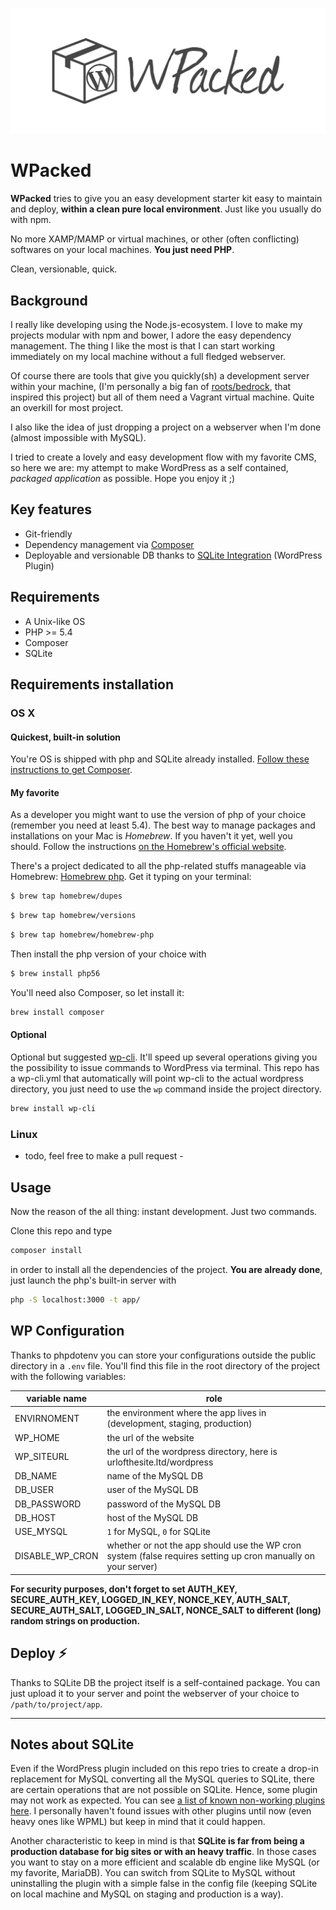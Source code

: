![WPacked Logo](logo.png)

# WPacked

**WPacked** tries to give you an easy development starter kit easy to maintain and deploy, **within a clean pure local environment**. Just like you usually do with npm.

No more XAMP/MAMP or virtual machines, or other (often conflicting) softwares on your local machines. 
**You just need PHP**. 

Clean, versionable, quick.

## Background

I really like developing using the Node.js-ecosystem. I love to make my projects modular with npm and bower, I adore the easy dependency management. 
The thing I like the most is that I can start working immediately on my local machine without a full fledged webserver.

Of course there are tools that give you quickly(sh) a development server within your machine, (I'm personally a big fan of [roots/bedrock](https://github.com/roots/bedrock), that inspired this project) but all of them need a Vagrant virtual machine. Quite an overkill for most project.

I also like the idea of just dropping a project on a webserver when I'm done (almost impossible with MySQL). 

I tried to create a lovely and easy development flow with my favorite CMS, so here we are: my attempt to make WordPress as a self contained, _packaged application_ as possible. Hope you enjoy it ;)

## Key features

* Git-friendly
* Dependency management via [Composer](https://getcomposer.org/)
* Deployable and versionable DB thanks to [SQLite Integration](https://wordpress.org/plugins/sqlite-integration/) (WordPress Plugin)

## Requirements

* A Unix-like OS
* PHP >= 5.4
* Composer
* SQLite

## Requirements installation

### OS X 

#### Quickest, built-in solution

You're OS is shipped with php and SQLite already installed. [Follow these instructions to get Composer](https://getcomposer.org/doc/00-intro.md).

#### My favorite 

As a developer you might want to use the version of php of your choice (remember you need at least 5.4).
The best way to manage packages and installations on your Mac is _Homebrew_. 
If you haven't it yet, well you should. Follow the instructions [on the Homebrew's official website](http://brew.sh/).

There's a project dedicated to all the php-related stuffs manageable via Homebrew: [Homebrew php](https://github.com/Homebrew/homebrew-php). Get it typing on your terminal:

```bash
$ brew tap homebrew/dupes
```

```bash
$ brew tap homebrew/versions
```

```bash
$ brew tap homebrew/homebrew-php
```

Then install the php version of your choice with

```bash
$ brew install php56
```

You'll need also Composer, so let install it:

```bash
brew install composer
```

#### Optional

Optional but suggested [wp-cli](https://github.com/wp-cli/wp-cli). It'll speed up several operations giving you the possibility to issue commands to WordPress via terminal.
This repo has a wp-cli.yml that automatically will point wp-cli to the actual wordpress directory, you just need to use the `wp` command inside the project directory.

```bash
brew install wp-cli
```

### Linux

- todo, feel free to make a pull request -

## Usage

Now the reason of the all thing: instant development. Just two commands.   

Clone this repo and type 

```bash
composer install
```

in order to install all the dependencies of the project. **You are already done**, just launch the php's built-in server with

```bash
php -S localhost:3000 -t app/
```

## WP Configuration

Thanks to phpdotenv you can store your configurations outside the public directory in a `.env` file. You'll find this file in the root directory of the project with the following variables:

|**variable name** |**role**|
|------------------|--------|
| ENVIRNOMENT      | the environment where the app lives in (development, staging, production) |
| WP_HOME          | the url of the website|
| WP_SITEURL       | the url of the wordpress directory, here is urlofthesite.ltd/wordpress|
| DB_NAME          | name of the MySQL DB|
| DB_USER          | user of the MySQL DB|
| DB_PASSWORD      | password of the MySQL DB|
| DB_HOST          | host of the MySQL DB|
| USE_MYSQL        | `1` for MySQL, `0` for SQLite|
| DISABLE_WP_CRON  | whether or not the app should use the WP cron system (false requires setting up cron manually on your server)|

**For security purposes, don't forget to set AUTH_KEY, SECURE_AUTH_KEY, LOGGED_IN_KEY, NONCE_KEY, AUTH_SALT, SECURE_AUTH_SALT, LOGGED_IN_SALT, NONCE_SALT to different (long) random strings on production.**


## Deploy :zap:

Thanks to SQLite DB the project itself is a self-contained package. You can just upload it to your server and point the webserver of your choice to `/path/to/project/app`.


_________________________________________


## Notes about SQLite

Even if the WordPress plugin included on this repo tries to create a drop-in replacement for MySQL converting all the MySQL queries to SQLite, there are certain operations that are not possible on SQLite. Hence, some plugin may not work as expected. You can see [a list of known non-working plugins here](http://dogwood.skr.jp/wordpress/sqlite-integration/#plugin-compat). I personally haven't found issues with other plugins until now (even heavy ones like WPML) but keep in mind that it could happen.

Another characteristic to keep in mind is that **SQLite is far from being a production database for big sites or with an heavy traffic**. In those cases you want to stay on a more efficient and scalable db engine like MySQL (or my favorite, MariaDB). You can switch from SQLite to MySQL without uninstalling the plugin with a simple false in the config file (keeping SQLite on local machine and MySQL on staging and production is a way).

